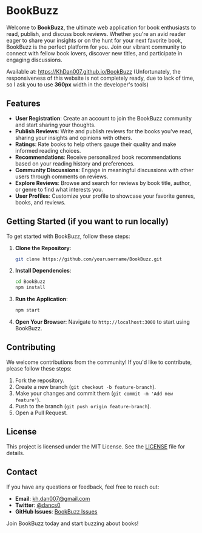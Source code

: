 # BookBuzz

Welcome to **BookBuzz**, the ultimate web application for book enthusiasts to read, publish, and discuss book reviews. Whether you're an avid reader eager to share your insights or on the hunt for your next favorite book, BookBuzz is the perfect platform for you. Join our vibrant community to connect with fellow book lovers, discover new titles, and participate in engaging discussions.

Available at: https://KhDan007.github.io/BookBuzz
(Unfortunately, the responsiveness of this website is not completely ready, due to lack of time, so I ask you to use **360px** width in the developer's tools)

## Features

- **User Registration**: Create an account to join the BookBuzz community and start sharing your thoughts.
- **Publish Reviews**: Write and publish reviews for the books you've read, sharing your insights and opinions with others.
- **Ratings**: Rate books to help others gauge their quality and make informed reading choices.
- **Recommendations**: Receive personalized book recommendations based on your reading history and preferences.
- **Community Discussions**: Engage in meaningful discussions with other users through comments on reviews.
- **Explore Reviews**: Browse and search for reviews by book title, author, or genre to find what interests you.
- **User Profiles**: Customize your profile to showcase your favorite genres, books, and reviews.

## Getting Started (if you want to run locally)

To get started with BookBuzz, follow these steps:

1. **Clone the Repository**: 
   ```bash
   git clone https://github.com/yourusername/BookBuzz.git
   ```

2. **Install Dependencies**:
   ```bash
   cd BookBuzz
   npm install
   ```

3. **Run the Application**:
   ```bash
   npm start
   ```

4. **Open Your Browser**: 
   Navigate to `http://localhost:3000` to start using BookBuzz.

## Contributing

We welcome contributions from the community! If you'd like to contribute, please follow these steps:

1. Fork the repository.
2. Create a new branch (`git checkout -b feature-branch`).
3. Make your changes and commit them (`git commit -m 'Add new feature'`).
4. Push to the branch (`git push origin feature-branch`).
5. Open a Pull Request.

## License

This project is licensed under the MIT License. See the [LICENSE](LICENSE) file for details.

## Contact

If you have any questions or feedback, feel free to reach out:

- **Email**: kh.dan007@gmail.com
- **Twitter**: [@dancs0](https://x.com/dancs0)
- **GitHub Issues**: [BookBuzz Issues](https://github.com/yourusername/BookBuzz/issues)

Join BookBuzz today and start buzzing about books!
